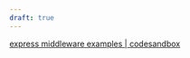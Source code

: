 ```yaml
---
draft: true
---
```


[express middleware examples | codesandbox](https://codesandbox.io/p/sandbox/express-examples-khq52g?file=%2Fmiddleware1.js&selection=%5B%7B%22endColumn%22%3A1%2C%22endLineNumber%22%3A10%2C%22startColumn%22%3A1%2C%22startLineNumber%22%3A10%7D%5D)
